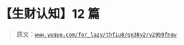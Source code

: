 # 【生财认知】12 篇

> 原文：[`www.yuque.com/for_lazy/thfiu8/gn38v2ry29b9fnqv`](https://www.yuque.com/for_lazy/thfiu8/gn38v2ry29b9fnqv)

